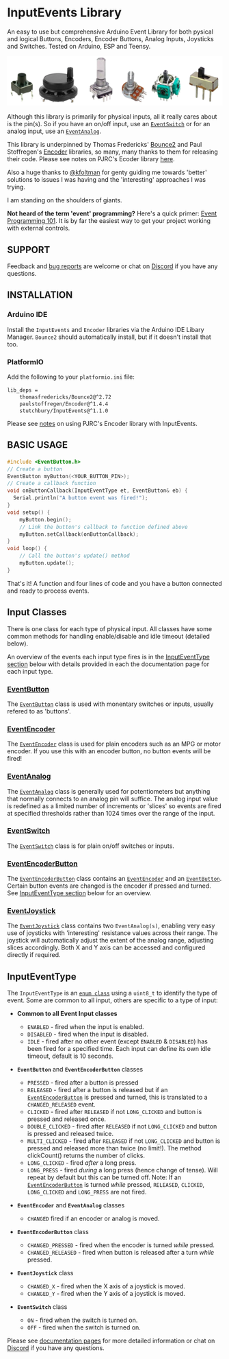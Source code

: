 # InputEvents Library
An easy to use but comprehensive Arduino Event Library for both pysical and logical Buttons, Encoders, Encoder Buttons, Analog Inputs, Joysticks and Switches. Tested on Arduino, ESP and Teensy.

![Picture of button, encoder, potentiometer, joystick and switch](images/all-inputs.png)


Although this library is primarily for physical inputs, all it really cares about is the pin(s). So if you have an on/off input, use an [`EventSwitch`](docs/EventSwitch.md) or for an analog input, use an [`EventAnalog`](docs/EventAnalog.md).

This library is underpinned by Thomas Fredericks' [Bounce2](https://github.com/thomasfredericks/Bounce2) and Paul Stoffregen's [Encoder](https://github.com/paulstoffregen/Encoder) libraries, so many, many thanks to them for releasing their code. Please see notes on PJRC's Ecoder library [here](docs/README.md).

Also a huge thanks to [@kfoltman](https://github.com/kfoltman) for genty guiding me towards 'better' solutions to issues I was having and the 'interesting' approaches I was trying.

I am standing on the shoulders of giants.


**Not heard of the term 'event' programming?** Here's a quick primer: [Event Programming 101](docs/EventProgramming101.md). It is by far the easiest way to get your project working with external controls.

## SUPPORT

Feedback and [bug reports](https://github.com/Stutchbury/InputEvents/issues) are welcome or chat on [Discord](https://discord.gg/GDcEcWPKKm) if you have any questions.

## INSTALLATION

### Arduino IDE
Install the `InputEvents` and `Encoder` libraries via the Arduino IDE Libary Manager. `Bounce2` should automatically install, but if it doesn't install that too. 


### PlatformIO
Add the following to your `platformio.ini` file:

```
lib_deps = 
	thomasfredericks/Bounce2@^2.72
	paulstoffregen/Encoder@^1.4.4
	stutchbury/InputEvents@^1.1.0
```

Please see [notes](docs/README.md#notes-on-using-paul-stoffregens-encoder-library) on using PJRC's Encoder library with InputEvents.

## BASIC USAGE

```cpp
#include <EventButton.h>
// Create a button 
EventButton myButton(<YOUR_BUTTON_PIN>);
// Create a callback function
void onButtonCallback(InputEventType et, EventButton& eb) {
  Serial.println("A button event was fired!");
}
void setup() {
    myButton.begin();
    // Link the button's callback to function defined above
    myButton.setCallback(onButtonCallback);
}
void loop() {
    // Call the button's update() method
    myButton.update();
}
```

That's it! A function and four lines of code and you have a button connected and ready to process events.


## Input Classes
There is one class for each type of physical input. All classes have some common methods for handling enable/disable and idle timeout (detailed below).

An overview of the events each input type fires is in the [InputEventType section](#inputeventtype) below with details provided in each the documentation page for each input type.

### [EventButton](docs/EventButton.md)

The [`EventButton`](docs/EventButton.md) class is used with monentary switches or inputs, usually refered to as 'buttons'. 

### [EventEncoder](docs/EventEncoder.md)

The [`EventEncoder`](docs/EventEncoder.md) class is used for plain encoders such as an MPG or motor encoder. If you use this with an encoder button, no button events will be fired!

### [EventAnalog](docs/EventAnalog.md)

The [`EventAnalog`](docs/EventAnalog.md) class is generally used for potentiometers but anything that normally connects to an analog pin will suffice. The analog input value is redefined as a limited number of increments or 'slices' so events are fired at specified thresholds rather than 1024 times over the range of the input.

### [EventSwitch](docs/EventSwitch.md)

The [`EventSwitch`](docs/EventSwitch.md) class is for plain on/off switches or inputs.

### [EventEncoderButton](docs/EventEncoderButton.md)

The [`EventEncoderButton`](docs/EventEncoderButton.md) class contains an [`EventEncoder`](docs/EventEncoder.md) and an [`EventButton`](docs/EventButton.md). Certain button events are changed is the encoder if pressed and turned. See [InputEventType section](#inputeventtype) below for an overview.

### [EventJoystick](docs/EventJoystick.md)

The [`EventJoystick`](docs/EventJoystick.md) class contains two `EventAnalog(s)`, enabling very easy use of joysticks with 'interesting' resistance values across their range. The joystick will automatically adjust the extent of the analog range, adjusting slices accordingly. Both X and Y axis can be accessed and configured directly if required. 


## InputEventType

The `InputEventType` is an [`enum class`](https://en.cppreference.com/w/cpp/language/enum) using a `uint8_t` to identify the type of event. Some are common to all input, others are specific to a type of input:


- **Common to all Event Input classes**
  - `ENABLED` - fired when the input is enabled.
  - `DISABLED` - fired when the input is disabled.
  - `IDLE` - fired after no other event (except `ENABLED` & `DISABLED`) has been fired for a specified time. Each input can define its own idle timeout, default is 10 seconds.
 
- **`EventButton`** and **`EventEncoderButton`** classes
  - `PRESSED` - fired after a button is pressed
  - `RELEASED` - fired after a button is released but if an [`EventEncoderButton`](docs/EventEncoderButton.md) is pressed and turned, this is translated to a `CHANGED_RELEASED` event.
  - `CLICKED` - fired after `RELEASED` if not `LONG_CLICKED` and button is pressed and released once.
  - `DOUBLE_CLICKED` - fired after `RELEASED` if not `LONG_CLICKED` and button is pressed and released twice.
  - `MULTI_CLICKED` - fired after `RELEASED` if not `LONG_CLICKED` and button is pressed and released more than twice (no limit!). The method clickCount() returns the number of clicks.
  - `LONG_CLICKED` - fired *after* a long press.
  - `LONG_PRESS` - fired *during* a long press (hence change of tense). Will repeat by default but this can be turned off.
  Note: If an [`EventEncoderButton`](docs/EventEncoderButton.md) is turned *while* pressed, `RELEASED`, `CLICKED`, `LONG_CLICKED` and `LONG_PRESS` are not fired.
- **`EventEncoder`** and **`EventAnalog`** classes
  - `CHANGED` fired if an encoder or analog is moved.
- **`EventEncoderButton`** class
  - `CHANGED_PRESSED` - fired when the encoder is turned *while* pressed.
  - `CHANGED_RELEASED` - fired when button is released after a turn *while* pressed.
- **`EventJoystick`** class
  - `CHANGED_X` - fired when the X axis of a joystick is moved.
  - `CHANGED_Y` - fired when the Y axis of a joystick is moved.
- **`EventSwitch`** class
  - `ON` - fired when the switch is turned on.
  - `OFF` - fired when the switch is turned on.

Please see [documentation pages](docs) for more detailed information or chat on [Discord](https://discord.gg/GDcEcWPKKm) if you have any questions.